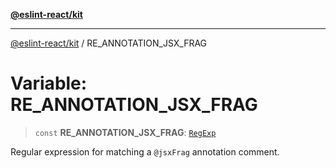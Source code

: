 [**@eslint-react/kit**](../README.md)

***

[@eslint-react/kit](../README.md) / RE\_ANNOTATION\_JSX\_FRAG

# Variable: RE\_ANNOTATION\_JSX\_FRAG

> `const` **RE\_ANNOTATION\_JSX\_FRAG**: [`RegExp`](https://developer.mozilla.org/docs/Web/JavaScript/Reference/Global_Objects/RegExp)

Regular expression for matching a `@jsxFrag` annotation comment.
